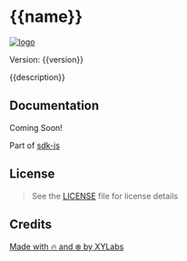 # {{name}}

[![logo][]](https://xylabs.com)

Version: {{version}}

{{description}}

## Documentation

Coming Soon!

Part of [sdk-js](https://www.npmjs.com/package/@xyo-network/sdk-js)

## License

> See the [LICENSE](LICENSE) file for license details

## Credits

[Made with 🔥 and ❄️ by XYLabs](https://xylabs.com)

[logo]: https://cdn.xy.company/img/brand/XYPersistentCompany_Logo_Icon_Colored.svg